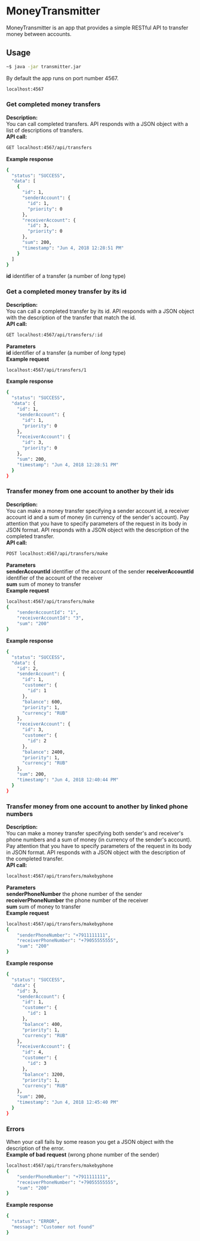 # MoneyTransmitter
MoneyTransmitter is an app that provides a simple RESTful API to transfer money between accounts.  


## Usage
```bash
~$ java -jar transmitter.jar
```
By default the app runs on port number 4567. 
```bash
localhost:4567 
```
### Get completed money transfers
**Description:**  
You can call completed transfers. 
API responds with a JSON object with a list of
descriptions of transfers.  
**API call:**
```bash
GET localhost:4567/api/transfers
```
**Example response**  
```bash
{
  "status": "SUCCESS",
  "data": [
    {
      "id": 1,
      "senderAccount": {
        "id": 1,
        "priority": 0
      },
      "receiverAccount": {
        "id": 3,
        "priority": 0
      },
      "sum": 200,
      "timestamp": "Jun 4, 2018 12:28:51 PM"
    }
  ]
}
```
**id** identifier of a transfer (a number of *long* type)
### Get a completed money transfer by its id
**Description:**  
You can call a completed transfer by its id. 
API responds with a JSON object with 
the description of the transfer that match the id.  
**API call:**
```bash
GET localhost:4567/api/transfers/:id
```
**Parameters**  
**id** identifier of a transfer (a number of *long* type)  
**Example request**  
```bash
localhost:4567/api/transfers/1
```
**Example response**  
```bash
{
  "status": "SUCCESS",
  "data": {
    "id": 1,
    "senderAccount": {
      "id": 1,
      "priority": 0
    },
    "receiverAccount": {
      "id": 3,
      "priority": 0
    },
    "sum": 200,
    "timestamp": "Jun 4, 2018 12:28:51 PM"
  }
}
```
### Transfer money from one account to another by their ids
**Description:**  
You can make a money transfer specifying 
a sender account id, a receiver account id and a sum of money (in currency of the sender's account). 
Pay attention that you have to specify parameters of the request 
in its body in JSON format.
API responds with a JSON object with 
the description of the completed transfer.  
**API call:**
```bash
POST localhost:4567/api/transfers/make
```
**Parameters**  
**senderAccountId** identifier of the account of the sender 
**receiverAccountId** identifier of the account of the receiver  
**sum** sum of money to transfer   
**Example request**  
```bash
localhost:4567/api/transfers/make
{
	"senderAccountId": "1",
	"receiverAccountId": "3",
	"sum": "200"
}
```
**Example response**  
```bash
{
  "status": "SUCCESS",
  "data": {
    "id": 2,
    "senderAccount": {
      "id": 1,
      "customer": {
        "id": 1
      },
      "balance": 600,
      "priority": 1,
      "currency": "RUB"
    },
    "receiverAccount": {
      "id": 3,
      "customer": {
        "id": 2
      },
      "balance": 2400,
      "priority": 1,
      "currency": "RUB"
    },
    "sum": 200,
    "timestamp": "Jun 4, 2018 12:40:44 PM"
  }
}
```
### Transfer money from one account to another by linked phone numbers
**Description:**  
You can make a money transfer specifying 
both sender's and receiver's phone numbers and a sum of money (in currency of the sender's account). 
Pay attention that you have to specify parameters of the request 
in its body in JSON format.
API responds with a JSON object with 
the description of the completed transfer.  
**API call:**
```bash
localhost:4567/api/transfers/makebyphone
```
**Parameters**  
**senderPhoneNumber** the phone number of the sender 
**receiverPhoneNumber** the phone number of the receiver  
**sum** sum of money to transfer   
**Example request**  
```bash
localhost:4567/api/transfers/makebyphone
{
	"senderPhoneNumber": "+7911111111",
	"receiverPhoneNumber": "+79055555555",
	"sum": "200"
}
```
**Example response**  
```bash
{
  "status": "SUCCESS",
  "data": {
    "id": 3,
    "senderAccount": {
      "id": 1,
      "customer": {
        "id": 1
      },
      "balance": 400,
      "priority": 1,
      "currency": "RUB"
    },
    "receiverAccount": {
      "id": 4,
      "customer": {
        "id": 3
      },
      "balance": 3200,
      "priority": 1,
      "currency": "RUB"
    },
    "sum": 200,
    "timestamp": "Jun 4, 2018 12:45:40 PM"
  }
}
```
### Errors
When your call fails by some reason you get a JSON object with 
the description of the error.  
**Example of bad request** (wrong phone number of the sender)
```bash
localhost:4567/api/transfers/makebyphone
{
	"senderPhoneNumber": "+7911111111",
	"receiverPhoneNumber": "+79055555555",
	"sum": "200"
}
```
**Example response**  
```bash
{
  "status": "ERROR",
  "message": "Customer not found"
}
```
